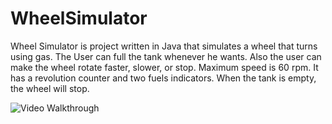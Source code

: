 # WheelSimulator

  Wheel Simulator is project written in Java that simulates a wheel that turns using gas. The User can full the tank whenever he wants. Also the user can make the wheel rotate faster, slower, or stop. Maximum speed is 60 rpm. It has a revolution counter and two fuels indicators. When the tank is empty, the wheel will stop.
  
  <img src="http://i.imgur.com/6IAflDQ.gif" title='Video Walkthrough' width='' alt='Video Walkthrough' />
